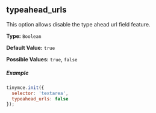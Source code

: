 ## typeahead_urls

This option allows disable the type ahead url field feature.

**Type:** `Boolean`

**Default Value:** `true`

**Possible Values:** `true`, `false`

##### Example

```js
tinymce.init({
  selector: 'textarea',
  typeahead_urls: false
});
```
